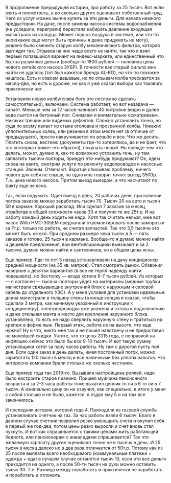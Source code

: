 В продолжение предыдущей истории, про работу за 25 тысяч. Вот если взять и посмотреть, а во сколько другие оценивают собственный труд. Чего из услуг можно нынче купить за эти деньги. Для начала немного предыстории. На даче, после замены насоса системы водоснабжения (не уследили, перегрели) перестала набирать давление входящая магистраль из колодца. Может подсос воздуха в системе, или что-то иное(какие еще могут быть причины я даже придумать не могу), решено было сменить старую колбу механического фильтра, которая выглядит так. Отзывов на них чаще всего не найти, так что я взял первый попавшийся вариант на яндекс-маркете, или единственный что был за разумные деньги (вообще-то 1800 рублей — половина цены нового китайского насоса ЗУБР). В точности как старый фильтр мне найти не удалось (тот был кажется бренда AL-KO), но что-то похожее нашлось. Есть и совсем дешевые, но по отзывам колба трескается за месяц-два, но есть и дороже, но как я уже сказал выбора как такового практически нет.

Установили новую колбу(слава богу это несложно сделать самостоятельно), включаем. Система работает, но вот незадача — капает. Меньше чем за 12 часов наливает 40 литровое ведро и далее вода льется на бетонный пол. Снимаем и внимательно осматриваем. Никаких трещин или видимых дефектов. Сложно установить точно, но судя по всему капает из стыка оголовка и прозрачной колбы. Никаких уплотнительных колец, или резинки в этом месте нет (в отличие от предыдущего), просто накручивается по резьбе и все. Что же делать. Платить снова, вестимо (документы где-то затерялись, да и не факт, что эта конторка примет его обратно), покупать новый. Но прежде чем это делать, может, думаю я, как-то возможно устранить течь, ну там заплатить тысячи полторы, приедут что-нибудь придумают? Ок, идем снова на авито, смотрим услуги по ремонту водопроводов и насосных станций. Звоним. Отвечают. Вкратце описываю проблему, ничего нового для себя не слышу, но одно мне говорят точно: выезд 3500р. Т.е. цена нового насоса. Притом выезд выездом, а что насчитают по факту еще не ясно.

Так, если подумать. Один выезд в день, 20 рабочих дней, при наличии потока заказов можно заработать тысяч 70. Тысяч 20 на авто и тысяч 50 в карман. Хороший расклад. Или сделал 7 заказов за месяц, отработав в общей сложности часов 30 и получил те же 25т.р. И на работу каждый день ходить не надо. Хотя так считать нельзя, мне вот насос Willo HMC-305EM предлагали отремонтировать после заморозки за 7т.р. только по работе, не считая запчастей. Так что 3,5 тысячи это может быть не все. При среднем размере чека тысяч в 5 — пять заказов и готово, 25 тысяч в кармане. Вообще-то я думаю можно найти и дешевле предложения, вон вентиляционщики выезжают и за 2 тысячи, думаю можно найти и сантехников, но в общем цены ясны.

Еще пример. Где-то лет 5 назад устанавливали на дачу кондиционер средней мощности (на 35 кв. метров). Стал смотреть рынок. Обзвонил наверное с десяток вариантов (я все не терял надежду найти подешевле), но бестолку — везде хотели 6-7 тысяч рублей. Из которых — я согласен — тысяча-полторы уйдет на материалы (медные трубки магистрали связывающие внутренний блок с наружным и силовой кабель до отдельного УЗО). А у меня условия для установки идеальные: длина магистрали в толщину стены (в конце концов я сказал, чтобы сделали 3 метра, как минимум указанный в инструкции к кондиционеру), электропроводка уже уложена и готова к подключению и даже отельная мачта и место для крепления наружного блока установлено, то есть не надо сверлить наружную стену и тратиться на крепеж в форме лыж. Первый этаж, работа не на высоте, что еще нужно? Ну и что, никто мне так и не пошел навстречу и не предоставил не малейшей скидки. Учтите, что то цены 2015 года, с поправкой на инфляцию сейчас это было бы все 9-10 тысяч. И вот такую сумму установщики хотят за пару часов работы. Ну там с дорогой пусть пол дня. Если один заказ в день делать, имея постоянный поток, можно заработать 120 тысяч в месяц и все наличными без уплаты налогов. Что интересно компании брали столько же сколько частники.

Еще пример года так 2019-го. Вызывали настройщика роялей, надо было настроить старое пианино. Пришел мужчина пенсионного возраста и за 2-3 часа работы тоже выкатил ценник то ли в 6 то ли в 7 тысяч. А изначально цену он не озвучил, как специально, в итоге у меня с собой столько и не было, кажется, я отдал ему 5 и на том все закончилось.

И последняя история, которой года 4. Приходили из газовой службы устанавливать счетчик на газ. За час работы взяли 6 тысяч. Благо в данном случае счетчик позволил резко уменьшить счета и окупил себя в первый же год-два, потом цены резко выросли и счет вновь стал пухнуть. И вот как спрашивается с такими ценами жить работающей бедноте, или пенсионерам с инвалидами спрашивается? Так что желаемую зарплату другие оценивают точно не в тысячу в день. И 25 тысяч в месяц далеко не в два раза отличается от 50т.р. Потому как из 25 после выплаты всего необходимого (коммунальные платежи + одежда + еда) в лучшем случае останется тысяч 10, если эти все деньги приходится на одного, а после 50-ти тысяч на руки можно оставить тысяч 30. Т.е. Разница между поработать и практически не заработать и поработать и отложить.